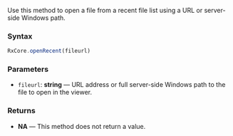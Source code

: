 Use this method to open a file from a recent file list using a URL or server-side Windows path.

### Syntax

```typescript
RxCore.openRecent(fileurl)
```

### Parameters

- `fileurl`: **string** — URL address or full server-side Windows path to the file to open in the viewer.

### Returns

- **NA** — This method does not return a value.